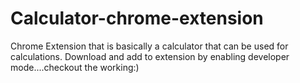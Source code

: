 # Calculator-chrome-extension
Chrome Extension that is basically a calculator that can be used for calculations.
Download and add to extension by enabling developer mode....checkout the working:)
